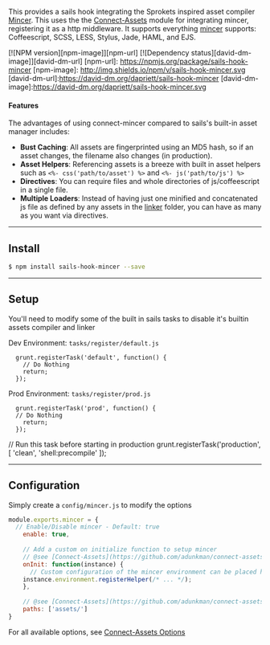 This provides a sails hook integrating the Sprokets inspired asset compiler [Mincer](https://github.com/nodeca/mincer).  This uses the the [Connect-Assets](https://github.com/adunkman/connect-assets) module for integrating mincer, registering it as a http middleware.  It supports everything [mincer](https://github.com/nodeca/mincer) supports: Coffeescript, SCSS, LESS, Stylus, Jade, HAML, and EJS.

[![NPM version][npm-image]][npm-url] [![Dependency status][david-dm-image]][david-dm-url]
[npm-url]: https://npmjs.org/package/sails-hook-mincer
[npm-image]: http://img.shields.io/npm/v/sails-hook-mincer.svg
[david-dm-url]:https://david-dm.org/dapriett/sails-hook-mincer
[david-dm-image]:https://david-dm.org/dapriett/sails-hook-mincer.svg

#### Features
The advantages of using connect-mincer compared to sails's built-in asset manager includes:
- **Bust Caching**: All assets are fingerprinted using an MD5 hash, so if an asset changes, the filename also changes (in production).
- **Asset Helpers**: Referencing assets is a breeze with built in asset helpers such as `<%- css('path/to/asset') %>` and `<%- js('path/to/js') %>`
- **Directives**: You can require files and whole directories of js/coffeescript in a single file.
- **Multiple Loaders**: Instead of having just one minified and concatenated js file as defined by any assets in the [linker](http://sailsjs.org/#!documentation/assets) folder, you can have as many as you want via directives.

---

## Install
```sh
$ npm install sails-hook-mincer --save
```

---

## Setup

You'll need to modify some of the built in sails tasks to disable it's builtin assets compiler and linker

Dev Environment: `tasks/register/default.js`
```
  grunt.registerTask('default', function() {
    // Do Nothing
    return;
  });

```

Prod Environment: `tasks/register/prod.js`
```
  grunt.registerTask('prod', function() {
  // Do Nothing
    return;
  });
```

// Run this task before starting in production
  grunt.registerTask('production', [
    'clean',
    'shell:precompile'
  ]);

---

## Configuration
Simply create a `config/mincer.js` to modify the options
```js
module.exports.mincer = {
  // Enable/Disable mincer - Default: true
	enable: true,
	
	// Add a custom on initialize function to setup mincer
	// @see [Connect-Assets](https://github.com/adunkman/connect-assets#custom-configuration-of-mincer)
	onInit: function(instance) {
	  // Custom configuration of the mincer environment can be placed here
    instance.environment.registerHelper(/* ... */);
	},
	
	// @see [Connect-Assets](https://github.com/adunkman/connect-assets#options) for all available options
	paths: ['assets/']
}
```

For all available options, see [Connect-Assets Options](https://github.com/adunkman/connect-assets#options)
